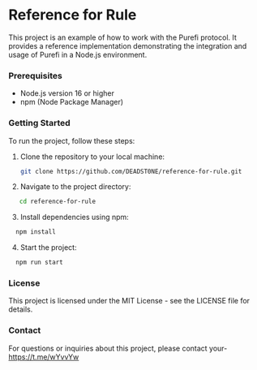 # Reference for Rule

This project is an example of how to work with the Purefi protocol. It provides a reference implementation demonstrating the integration and usage of Purefi in a Node.js environment.

### Prerequisites

- Node.js version 16 or higher
- npm (Node Package Manager)

### Getting Started

To run the project, follow these steps:

1. Clone the repository to your local machine:

   ```bash
   git clone https://github.com/DEADST0NE/reference-for-rule.git
   ```

2. Navigate to the project directory:
  ```bash
     cd reference-for-rule
  ```

3. Install dependencies using npm:
  ```bash
    npm install
  ```

4. Start the project:
  ```bash
    npm run start
  ```

### License
This project is licensed under the MIT License - see the LICENSE file for details.

### Contact
For questions or inquiries about this project, please contact your-https://t.me/wYvvYw 
